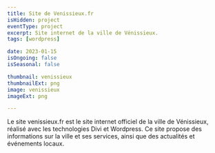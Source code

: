 ```yaml
---
title: Site de Venissieux.fr
isHidden: project
eventType: project
excerpt: Site internet de la ville de Vénissieux.
tags: [wordpress]

date: 2023-01-15
isOngoing: false
isSeasonal: false

thumbnail: venissieux
thumbnailExt: png
image: venissieux
imageExt: png

---
```


Le site venissieux.fr est le site internet officiel de la ville de Vénissieux, réalisé avec les technologies Divi et Wordpress. Ce site propose des informations sur la ville et ses services, ainsi que des actualités et événements locaux.

